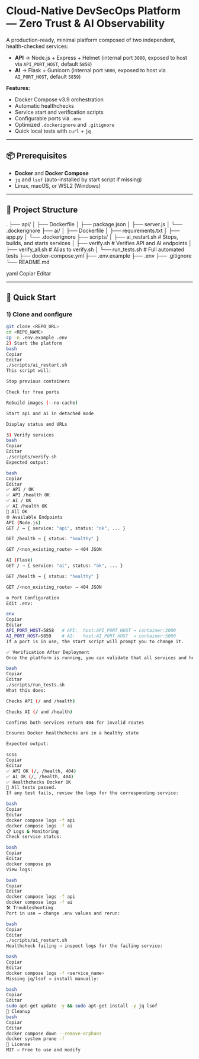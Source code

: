 # Cloud-Native DevSecOps Platform — Zero Trust & AI Observability

A production-ready, minimal platform composed of two independent, health-checked services:

- **API** → Node.js + Express + Helmet (internal port `3000`, exposed to host via `API_PORT_HOST`, default `5858`)
- **AI** → Flask + Gunicorn (internal port `5000`, exposed to host via `AI_PORT_HOST`, default `5859`)

**Features:**
- Docker Compose v3.9 orchestration
- Automatic healthchecks
- Service start and verification scripts
- Configurable ports via `.env`
- Optimized `.dockerignore` and `.gitignore`
- Quick local tests with `curl` + `jq`

---

## 📦 Prerequisites

- **Docker** and **Docker Compose**
- `jq` and `lsof` (auto-installed by start script if missing)
- Linux, macOS, or WSL2 (Windows)

---

## 📂 Project Structure

.
├── api/
│ ├── Dockerfile
│ ├── package.json
│ ├── server.js
│ └── .dockerignore
├── ai/
│ ├── Dockerfile
│ ├── requirements.txt
│ ├── app.py
│ └── .dockerignore
├── scripts/
│ ├── ai_restart.sh # Stops, builds, and starts services
│ ├── verify.sh # Verifies API and AI endpoints
│ ├── verify_all.sh # Alias to verify.sh
│ └── run_tests.sh # Full automated tests
├── docker-compose.yml
├── .env.example
├── .env
├── .gitignore
└── README.md

yaml
Copiar
Editar

---

## 🚀 Quick Start

### 1) Clone and configure
```bash
git clone <REPO_URL>
cd <REPO_NAME>
cp -n .env.example .env
2) Start the platform
bash
Copiar
Editar
./scripts/ai_restart.sh
This script will:

Stop previous containers

Check for free ports

Rebuild images (--no-cache)

Start api and ai in detached mode

Display status and URLs

3) Verify services
bash
Copiar
Editar
./scripts/verify.sh
Expected output:

bash
Copiar
Editar
✅ API / OK
✅ API /health OK
✅ AI / OK
✅ AI /health OK
🎉 All OK
🌐 Available Endpoints
API (Node.js)
GET / → { service: "api", status: "ok", ... }

GET /health → { status: "healthy" }

GET /<non_existing_route> → 404 JSON

AI (Flask)
GET / → { service: "ai", status: "ok", ... }

GET /health → { status: "healthy" }

GET /<non_existing_route> → 404 JSON

⚙️ Port Configuration
Edit .env:

env
Copiar
Editar
API_PORT_HOST=5858   # API:  host:API_PORT_HOST → container:3000
AI_PORT_HOST=5859    # AI:   host:AI_PORT_HOST  → container:5000
If a port is in use, the start script will prompt you to change it.

✅ Verification After Deployment
Once the platform is running, you can validate that all services and healthchecks are functioning correctly by running:

bash
Copiar
Editar
./scripts/run_tests.sh
What this does:

Checks API (/ and /health)

Checks AI (/ and /health)

Confirms both services return 404 for invalid routes

Ensures Docker healthchecks are in a healthy state

Expected output:

scss
Copiar
Editar
✅ API OK (/, /health, 404)
✅ AI OK (/, /health, 404)
✅ Healthchecks Docker OK
🎉 All tests passed.
If any test fails, review the logs for the corresponding service:

bash
Copiar
Editar
docker compose logs -f api
docker compose logs -f ai
📋 Logs & Monitoring
Check service status:

bash
Copiar
Editar
docker compose ps
View logs:

bash
Copiar
Editar
docker compose logs -f api
docker compose logs -f ai
🛠 Troubleshooting
Port in use → change .env values and rerun:

bash
Copiar
Editar
./scripts/ai_restart.sh
Healthcheck failing → inspect logs for the failing service:

bash
Copiar
Editar
docker compose logs -f <service_name>
Missing jq/lsof → install manually:

bash
Copiar
Editar
sudo apt-get update -y && sudo apt-get install -y jq lsof
🧹 Cleanup
bash
Copiar
Editar
docker compose down --remove-orphans
docker system prune -f
📜 License
MIT — Free to use and modify